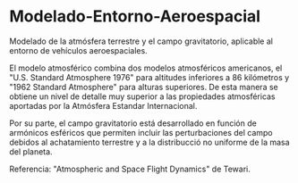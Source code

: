# Modelado-Entorno-Aeroespacial
Modelado de la atmósfera terrestre y el campo gravitatorio, aplicable al entorno de vehículos aeroespaciales. 

El modelo atmosférico combina dos modelos atmosféricos americanos, el "U.S. Standard Atmosphere 1976" para altitudes inferiores a 86 kilómetros y "1962 Standard Atmosphere" para alturas superiores. De esta manera se obtiene un nivel de detalle muy superior a las propiedades atmosféricas aportadas por la Atmósfera Estandar Internacional.

Por su parte, el campo gravitatorio está desarrollado en función de armónicos esféricos que permiten incluir las perturbaciones del campo debidos al achatamiento terrestre y a la distribucció no uniforme de la masa del planeta.


Referencia: "Atmospheric and Space Flight Dynamics" de Tewari.

